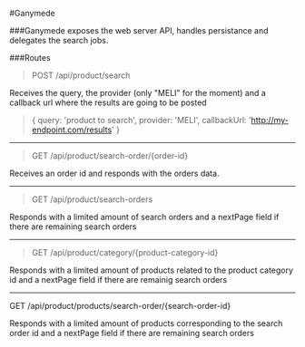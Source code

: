 #Ganymede

###Ganymede exposes the web server API, handles persistance and delegates the search jobs.

###Routes
> POST /api/product/search

Receives the query, the provider (only "MELI" for the moment) and a callback url
where the results are going to be posted

>{
query: 'product to search',
provider: 'MELI',
callbackUrl: 'http://my-endpoint.com/results'
}


------------


>GET /api/product/search-order/{order-id}

Receives an order id and responds with the orders data.


------------

>GET /api/product/search-orders

Responds with a limited amount of search orders and a nextPage field if
there are remaining search orders

------------

>GET /api/product/category/{product-category-id}

Responds with a limited amount of products related to the product category id and a nextPage field if there are remainig search orders

------------

GET /api/product/products/search-order/{search-order-id}

Responds with a limited amount of products corresponding to the search order id and a nextPage field if there are remaining search orders
